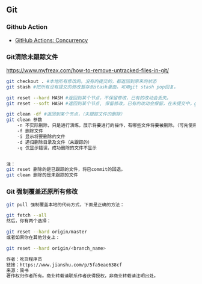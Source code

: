 ## Git

### Github Action

- [GitHub Actions: Concurrency](https://www.youtube.com/watch?v=PZ_A0QiLvz8)



### Git清除未跟踪文件

https://www.myfreax.com/how-to-remove-untracked-files-in-git/

```bash
git checkout . #本地所有修改的。没有的提交的，都返回到原来的状态
git stash #把所有没有提交的修改暂存到stash里面。可用git stash pop回复。

git reset --hard HASH #返回到某个节点，不保留修改，已有的改动会丢失。
git reset --soft HASH #返回到某个节点, 保留修改，已有的改动会保留，在未提交中，git status或git diff可看。

git clean -df #返回到某个节点，（未跟踪文件的删除）
git clean 参数
    -n 不实际删除，只是进行演练，展示将要进行的操作，有哪些文件将要被删除。（可先使用该命令参数，然后再决定是否执行）
    -f 删除文件
    -i 显示将要删除的文件
    -d 递归删除目录及文件（未跟踪的）
    -q 仅显示错误，成功删除的文件不显示


注：
git reset 删除的是已跟踪的文件，将已commit的回退。
git clean 删除的是未跟踪的文件
```



### Git 强制覆盖还原所有修改

``` bash
git pull 强制覆盖本地的代码方式，下面是正确的方法：

git fetch --all
然后，你有两个选择：

git reset --hard origin/master
或者如果你在其他分支上：

git reset --hard origin/<branch_name>

作者：吃货程序员
链接：https://www.jianshu.com/p/5fa5eae638cf
来源：简书
著作权归作者所有。商业转载请联系作者获得授权，非商业转载请注明出处。
```

